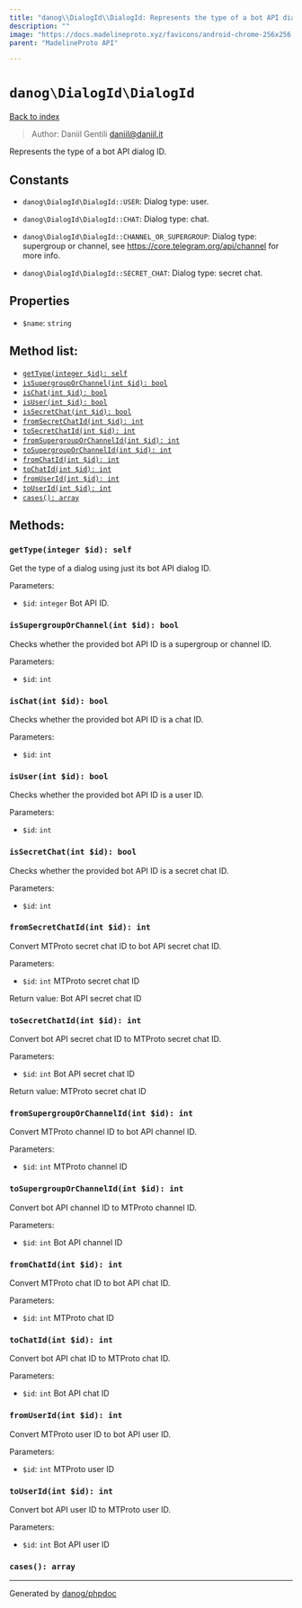 ```yaml
---
title: "danog\\DialogId\\DialogId: Represents the type of a bot API dialog ID."
description: ""
image: "https://docs.madelineproto.xyz/favicons/android-chrome-256x256.png"
parent: "MadelineProto API"

---
```

# `danog\DialogId\DialogId`
[Back to index](../../index.html)

> Author: Daniil Gentili <daniil@daniil.it>  
  

Represents the type of a bot API dialog ID.  




## Constants
* `danog\DialogId\DialogId::USER`: Dialog type: user.

* `danog\DialogId\DialogId::CHAT`: Dialog type: chat.

* `danog\DialogId\DialogId::CHANNEL_OR_SUPERGROUP`: Dialog type: supergroup or channel, see https://core.telegram.org/api/channel for more info.

* `danog\DialogId\DialogId::SECRET_CHAT`: Dialog type: secret chat.

## Properties
* `$name`: `string` 

## Method list:
* [`getType(integer $id): self`](#getType)
* [`isSupergroupOrChannel(int $id): bool`](#isSupergroupOrChannel)
* [`isChat(int $id): bool`](#isChat)
* [`isUser(int $id): bool`](#isUser)
* [`isSecretChat(int $id): bool`](#isSecretChat)
* [`fromSecretChatId(int $id): int`](#fromSecretChatId)
* [`toSecretChatId(int $id): int`](#toSecretChatId)
* [`fromSupergroupOrChannelId(int $id): int`](#fromSupergroupOrChannelId)
* [`toSupergroupOrChannelId(int $id): int`](#toSupergroupOrChannelId)
* [`fromChatId(int $id): int`](#fromChatId)
* [`toChatId(int $id): int`](#toChatId)
* [`fromUserId(int $id): int`](#fromUserId)
* [`toUserId(int $id): int`](#toUserId)
* [`cases(): array`](#cases)

## Methods:
### <a name="getType"></a> `getType(integer $id): self`

Get the type of a dialog using just its bot API dialog ID.


Parameters:

* `$id`: `integer` Bot API ID.  



### <a name="isSupergroupOrChannel"></a> `isSupergroupOrChannel(int $id): bool`

Checks whether the provided bot API ID is a supergroup or channel ID.


Parameters:

* `$id`: `int`   



### <a name="isChat"></a> `isChat(int $id): bool`

Checks whether the provided bot API ID is a chat ID.


Parameters:

* `$id`: `int`   



### <a name="isUser"></a> `isUser(int $id): bool`

Checks whether the provided bot API ID is a user ID.


Parameters:

* `$id`: `int`   



### <a name="isSecretChat"></a> `isSecretChat(int $id): bool`

Checks whether the provided bot API ID is a secret chat ID.


Parameters:

* `$id`: `int`   



### <a name="fromSecretChatId"></a> `fromSecretChatId(int $id): int`

Convert MTProto secret chat ID to bot API secret chat ID.


Parameters:

* `$id`: `int` MTProto secret chat ID  


Return value: Bot API secret chat ID


### <a name="toSecretChatId"></a> `toSecretChatId(int $id): int`

Convert bot API secret chat ID to MTProto secret chat ID.


Parameters:

* `$id`: `int` Bot API secret chat ID  


Return value: MTProto secret chat ID


### <a name="fromSupergroupOrChannelId"></a> `fromSupergroupOrChannelId(int $id): int`

Convert MTProto channel ID to bot API channel ID.


Parameters:

* `$id`: `int` MTProto channel ID  



### <a name="toSupergroupOrChannelId"></a> `toSupergroupOrChannelId(int $id): int`

Convert bot API channel ID to MTProto channel ID.


Parameters:

* `$id`: `int` Bot API channel ID  



### <a name="fromChatId"></a> `fromChatId(int $id): int`

Convert MTProto chat ID to bot API chat ID.


Parameters:

* `$id`: `int` MTProto chat ID  



### <a name="toChatId"></a> `toChatId(int $id): int`

Convert bot API chat ID to MTProto chat ID.


Parameters:

* `$id`: `int` Bot API chat ID  



### <a name="fromUserId"></a> `fromUserId(int $id): int`

Convert MTProto user ID to bot API user ID.


Parameters:

* `$id`: `int` MTProto user ID  



### <a name="toUserId"></a> `toUserId(int $id): int`

Convert bot API user ID to MTProto user ID.


Parameters:

* `$id`: `int` Bot API user ID  



### <a name="cases"></a> `cases(): array`





---
Generated by [danog/phpdoc](https://phpdoc.daniil.it)
